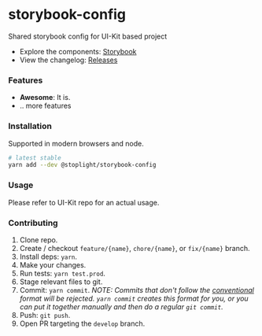 # storybook-config

<!-- BADGES -->

Shared storybook config for UI-Kit based project

- Explore the components: [Storybook](https://stoplightio.github.io/storybook-config)
- View the changelog: [Releases](https://github.com/stoplightio/storybook-config/releases)

### Features

- **Awesome**: It is.
- .. more features

### Installation

Supported in modern browsers and node.

```bash
# latest stable
yarn add --dev @stoplight/storybook-config
```

### Usage

Please refer to UI-Kit repo for an actual usage.

### Contributing

1. Clone repo.
2. Create / checkout `feature/{name}`, `chore/{name}`, or `fix/{name}` branch.
3. Install deps: `yarn`.
4. Make your changes.
5. Run tests: `yarn test.prod`.
6. Stage relevant files to git.
7. Commit: `yarn commit`. _NOTE: Commits that don't follow the [conventional](https://github.com/marionebl/commitlint/tree/master/%40commitlint/config-conventional) format will be rejected. `yarn commit` creates this format for you, or you can put it together manually and then do a regular `git commit`._
8. Push: `git push`.
9. Open PR targeting the `develop` branch.
